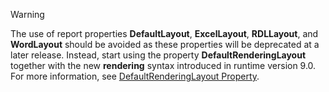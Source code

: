 > [!WARNING] 
> The use of report properties **DefaultLayout**, **ExcelLayout**, **RDLLayout**, and **WordLayout** should be avoided as these properties will be deprecated at a later release. Instead, start using the property **DefaultRenderingLayout** together with the new **rendering** syntax introduced in runtime version 9.0. For more information, see [DefaultRenderingLayout Property](../properties/devenv-defaultrenderinglayout-property.md).